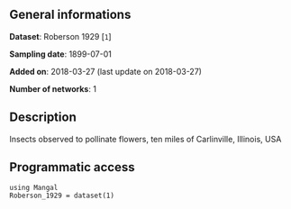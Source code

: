## General informations

**Dataset**: Roberson 1929 [`1`]

**Sampling date**: 1899-07-01

**Added on**: 2018-03-27 (last update on 2018-03-27)

**Number of networks**: 1

## Description

Insects observed to pollinate flowers, ten miles of Carlinville, Illinois, USA

## Programmatic access

    using Mangal
    Roberson_1929 = dataset(1)

